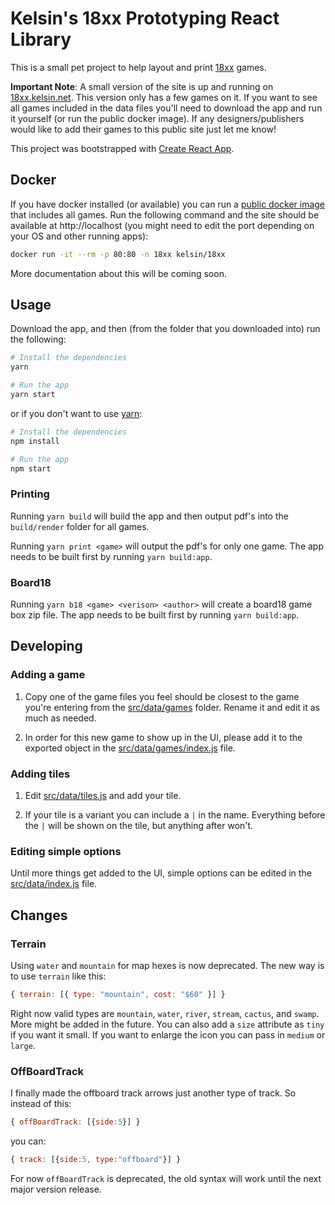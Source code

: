 # Kelsin's 18xx Prototyping React Library

This is a small pet project to help layout and print
[18xx](https://en.wikipedia.org/wiki/18XX) games.

**Important Note**: A small version of the site is up and running on
[18xx.kelsin.net](https://18xx.kelsin.net). This version only has a few games on
it. If you want to see all games included in the data files you'll need to
download the app and run it yourself (or run the public docker image). If any
designers/publishers would like to add their games to this public site just let
me know!

This project was bootstrapped with [Create React
App](https://github.com/facebookincubator/create-react-app).

## Docker

If you have docker installed (or available) you can run a [public docker
image](https://hub.docker.com/r/kelsin/18xx) that includes all games. Run the
following command and the site should be available at http://localhost (you
might need to edit the port depending on your OS and other running apps):

```sh
docker run -it --rm -p 80:80 -n 18xx kelsin/18xx
```

More documentation about this will be coming soon.

## Usage

Download the app, and then (from the folder that you downloaded into) run the
following:

```sh
# Install the dependencies
yarn

# Run the app
yarn start
```

or if you don't want to use [yarn](https://yarnpkg.com/en/):

```sh
# Install the dependencies
npm install

# Run the app
npm start
```
### Printing

Running `yarn build` will build the app and then output pdf's into the
`build/render` folder for all games.

Running `yarn print <game>` will output the pdf's for only one game. The app
needs to be built first by running `yarn build:app`.

### Board18

Running `yarn b18 <game> <verison> <author>` will create a board18 game box zip
file. The app needs to be built first by running `yarn build:app`.

## Developing

### Adding a game

1. Copy one of the game files you feel should be closest to the game you're
   entering from the [src/data/games](src/data/games) folder. Rename it and edit it as
   much as needed.

2. In order for this new game to show up in the UI, please add it to the
   exported object in the [src/data/games/index.js](src/data/games/index.js)
   file.

### Adding tiles

1. Edit [src/data/tiles.js](src/data/tiles.js) and add your tile.

2. If your tile is a variant you can include a `|` in the name. Everything
   before the `|` will be shown on the tile, but anything after won't.

### Editing simple options

Until more things get added to the UI, simple options can be edited in the
[src/data/index.js](src/data/index.js) file.

## Changes

### Terrain

Using `water` and `mountain` for map hexes is now deprecated. The new way is to
use `terrain` like this:

``` js
{ terrain: [{ type: "mountain", cost: "$60" }] }
```

Right now valid types are `mountain`, `water`, `river`, `stream`, `cactus`, and
`swamp`. More might be added in the future. You can also add a `size` attribute
as `tiny` if you want it small. If you want to enlarge the icon you can pass in
`medium` or `large`.

### OffBoardTrack

I finally made the offboard track arrows just another type of track. So instead
of this:

``` js
{ offBoardTrack: [{side:5}] }
```

you can:

``` js
{ track: [{side:5, type:"offboard"}] }
```

For now `offBoardTrack` is deprecated, the old syntax will work until the next
major version release.
